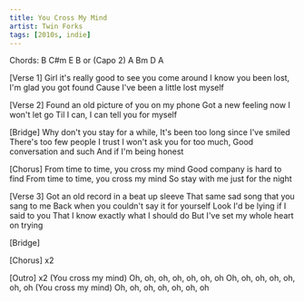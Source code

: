 ```yaml
---
title: You Cross My Mind
artist: Twin Forks
tags: [2010s, indie]
---
```

Chords:  B C#m E B  or  (Capo 2) A Bm D A

[Verse 1]
Girl it's really good to see you come around
I know you been lost, I'm glad you got found
Cause I've been a little lost myself
 
[Verse 2]
Found an old picture of you on my phone
Got a new feeling now I won't let go
Til I can, I can tell you for myself
 
[Bridge]
Why don't you stay for a while, It's been too long since I've smiled
There's too few people I trust
I won't ask you for too much, Good conversation and such
And if I'm being honest
 
[Chorus]
From time to time, you cross my mind
Good company is hard to find
From time to time, you cross my mind
So stay with me just for the night
 
[Verse 3]
Got an old record in a beat up sleeve
That same sad song that you sang to me
Back when you couldn't say it for yourself
Look I'd be lying if I said to you
That I know exactly what I should do
But I've set my whole heart on trying
 
[Bridge]
 
[Chorus] x2
 
[Outro] x2
(You cross my mind)
Oh, oh, oh, oh, oh, oh, oh
Oh, oh, oh, oh, oh, oh, oh
(You cross my mind)
Oh, oh, oh, oh, oh, oh, oh